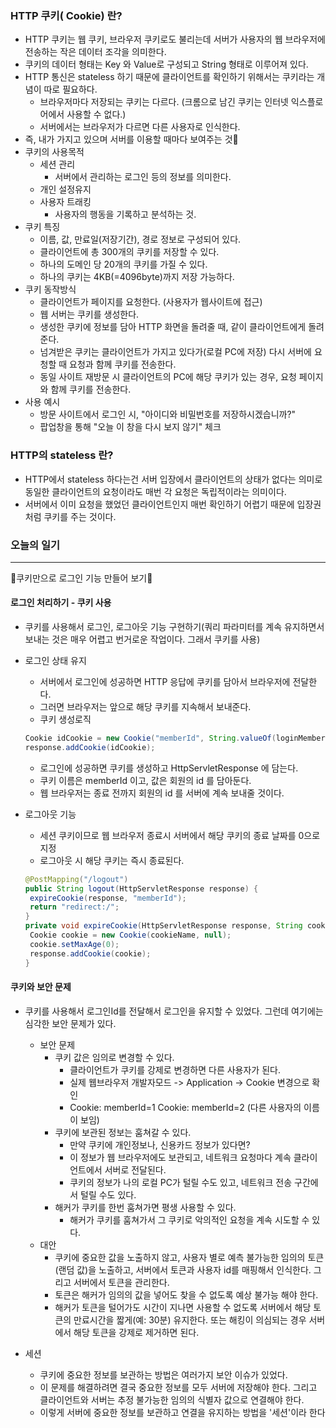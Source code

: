 ### HTTP 쿠키( Cookie) 란?
+ HTTP 쿠키는 웹 쿠키, 브라우저 쿠키로도 불리는데 서버가 사용자의 웹 브라우저에 전송하는 작은 데이터 조각을 의미한다.
+ 쿠키의 데이터 형태는 Key 와 Value로 구성되고 String 형태로 이루어져 있다.
+ HTTP 통신은 stateless 하기 때문에 클라이언트를 확인하기 위해서는 쿠키라는 개념이 따로 필요하다.
  + 브라우저마다 저장되는 쿠키는 다르다. (크롬으로 남긴 쿠키는 인터넷 익스플로어에서 사용할 수 없다.)
  + 서버에서는 브라우저가 다르면 다른 사용자로 인식한다.
+ 즉, 내가 가지고 있으며 서버를 이용할 때마다 보여주는 것🎃
+ 쿠키의 사용목적
  + 세션 관리
    + 서버에서 관리하는 로그인 등의 정보를 의미한다.
  + 개인 설정유지
  + 사용자 트래킹
    + 사용자의 행동을 기록하고 분석하는 것.
+ 쿠키 특징
  + 이름, 값, 만료일(저장기간), 경로 정보로 구성되어 있다.
  + 클라이언트에 총 300개의 쿠키를 저장할 수 있다.
  + 하나의 도메인 당 20개의 쿠키를 가질 수 있다.
  + 하나의 쿠키는 4KB(=4096byte)까지 저장 가능하다.
+ 쿠키 동작방식
  + 클라이언트가 페이지를 요청한다. (사용자가 웹사이트에 접근)
  + 웹 서버는 쿠키를 생성한다.
  + 생성한 쿠키에 정보를 담아 HTTP 화면을 돌려줄 때, 같이 클라이언트에게 돌려준다.
  + 넘겨받은 쿠키는 클라이언트가 가지고 있다가(로컬 PC에 저장) 다시 서버에 요청할 때 요청과 함께 쿠키를 전송한다.
  + 동일 사이트 재방문 시 클라이언트의 PC에 해당 쿠키가 있는 경우, 요청 페이지와 함께 쿠키를 전송한다.
+ 사용 예시
  + 방문 사이트에서 로그인 시, "아이디와 비밀번호를 저장하시겠습니까?"
  + 팝업창을 통해 "오늘 이 창을 다시 보지 않기" 체크


### HTTP의 stateless 란?
+ HTTP에서 stateless 하다는건 서버 입장에서 클라이언트의 상태가 없다는 의미로 동일한 클라이언트의 요청이라도 매번 각 요청은 독립적이라는 의미이다.
+ 서버에서 이미 요청을 했었던 클라이언트인지 매번 확인하기 어렵기 때문에 입장권처럼 쿠키를 주는 것이다.


### 오늘의 일기
---
🎈쿠키만으로 로그인 기능 만들어 보기🎈  

#### 로그인 처리하기 - 쿠키 사용
+ 쿠키를 사용해서 로그인, 로그아웃 기능 구현하기(쿼리 파라미터를 계속 유지하면서 보내는 것은 매우 어렵고 번거로운 작업이다. 그래서 쿠키를 사용)
+ 로그인 상태 유지
  + 서버에서 로그인에 성공하면 HTTP 응답에 쿠키를 담아서 브라우저에 전달한다.
  + 그러면 브라우저는 앞으로 해당 쿠키를 지속해서 보내준다.
  + 쿠키 생성로직
  ```java
  Cookie idCookie = new Cookie("memberId", String.valueOf(loginMember.getId()));
  response.addCookie(idCookie);
  ```
  + 로그인에 성공하면 쿠키를 생성하고 HttpServletResponse 에 담는다. 
  + 쿠키 이름은 memberId 이고, 값은 회원의 id 를 담아둔다. 
  + 웹 브라우저는 종료 전까지 회원의 id 를 서버에 계속 보내줄 것이다.
  
+ 로그아웃 기능
  + 세션 쿠키이므로 웹 브라우저 종료시 서버에서 해당 쿠키의 종료 날짜를 0으로 지정
  + 로그아웃 시 해당 쿠키는 즉시 종료된다.
  ```java
  @PostMapping("/logout")
  public String logout(HttpServletResponse response) {
   expireCookie(response, "memberId");
   return "redirect:/";
  }
  private void expireCookie(HttpServletResponse response, String cookieName) {
   Cookie cookie = new Cookie(cookieName, null);
   cookie.setMaxAge(0);
   response.addCookie(cookie);
  }
  ```

#### 쿠키와 보안 문제
+ 쿠키를 사용해서 로그인Id를 전달해서 로그인을 유지할 수 있었다. 그런데 여기에는 심각한 보안 문제가 있다.
  + 보안 문제
    + 쿠키 값은 임의로 변경할 수 있다.
      + 클라이언트가 쿠키를 강제로 변경하면 다른 사용자가 된다.
      + 실제 웹브라우저 개발자모드 -> Application -> Cookie 변경으로 확인
      + Cookie: memberId=1 Cookie: memberId=2 (다른 사용자의 이름이 보임)
    + 쿠키에 보관된 정보는 훔쳐갈 수 있다.
       + 만약 쿠키에 개인정보나, 신용카드 정보가 있다면?
       + 이 정보가 웹 브라우저에도 보관되고, 네트워크 요청마다 계속 클라이언트에서 서버로 전달된다.
       + 쿠키의 정보가 나의 로컬 PC가 털릴 수도 있고, 네트워크 전송 구간에서 털릴 수도 있다.
    + 해커가 쿠키를 한번 훔쳐가면 평생 사용할 수 있다.
      + 해커가 쿠키를 훔쳐가서 그 쿠키로 악의적인 요청을 계속 시도할 수 있다.
  + 대안
    + 쿠키에 중요한 값을 노출하지 않고, 사용자 별로 예측 불가능한 임의의 토큰(랜덤 값)을 노출하고, 서버에서 토큰과 사용자 id를 매핑해서 인식한다. 그리고 서버에서 토큰을 관리한다.
    + 토큰은 해커가 임의의 값을 넣어도 찾을 수 없도록 예상 불가능 해야 한다.
    + 해커가 토큰을 털어가도 시간이 지나면 사용할 수 없도록 서버에서 해당 토큰의 만료시간을 짧게(예: 30분) 유지한다. 또는 해킹이 의심되는 경우 서버에서 해당 토큰을 강제로 제거하면 된다.

+ 세션
  + 쿠키에 중요한 정보를 보관하는 방법은 여러가지 보안 이슈가 있었다. 
  + 이 문제를 해결하려면 결국 중요한 정보를 모두 서버에 저장해야 한다. 그리고 클라이언트와 서버는 추정 불가능한 임의의 식별자 값으로 연결해야 한다.
  + 이렇게 서버에 중요한 정보를 보관하고 연결을 유지하는 방법을 '세션'이라 한다











